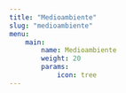 ```yaml
---
title: "Medioambiente"
slug: "medioambiente"
menu: 
    main:
        name: Medioambiente
        weight: 20
        params:
            icon: tree
---
```

